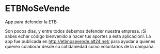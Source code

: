 # ETBNoSeVende
App para defender la ETB

Son pocos días, y entre todos debemos defender nuestra empresa. ¡Si sabes echar código bienvenido a hacer tus aportes a esta aplicación!. La app fue publicada en http://etbnosevende.alt24.net/ para ayudar a quienes quieren colaborar desde su cotidaniedad como voluntarios de la campaña.
